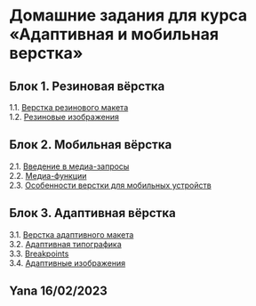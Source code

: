 # Домашние задания для курса «Адаптивная и мобильная верстка»

## Блок 1. Резиновая вёрстка
1.1. [Верстка резинового макета](fluid/)  
1.2. [Резиновые изображения](fluid-images/)  

## Блок 2. Мобильная вёрстка
2.1. [Введение в медиа-запросы](media-types/)  
2.2. [Медиа-функции](media-features/)  
2.3. [Особенности верстки для мобильных устройств](mobile-graphic/)  

## Блок 3. Адаптивная вёрстка
3.1. [Верстка адаптивного макета](adaptive-layout/)  
3.2. [Адаптивная типографика](adaptive-typography/)  
3.3. [Breakpoints](breakpoints/)  
3.4. [Адаптивные изображения](adaptive-images/)  

## Yana 16/02/2023